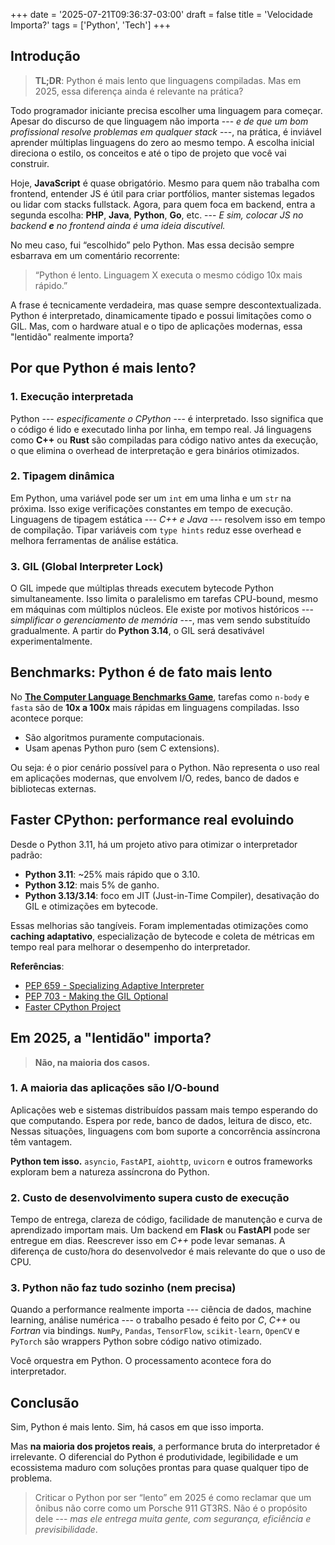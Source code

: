 +++
date = '2025-07-21T09:36:37-03:00'
draft = false
title = 'Velocidade Importa?'
tags = ['Python', 'Tech']
+++
## Introdução
> **TL;DR**: Python é mais lento que linguagens compiladas. Mas em 2025, essa diferença ainda é relevante na prática?

Todo programador iniciante precisa escolher uma linguagem para começar. Apesar do discurso de que linguagem não importa --- _e de que um bom profissional resolve problemas em qualquer stack_ ---, na prática, é inviável aprender múltiplas linguagens do zero ao mesmo tempo. A escolha inicial direciona o estilo, os conceitos e até o tipo de projeto que você vai construir.

Hoje, **JavaScript** é quase obrigatório. Mesmo para quem não trabalha com frontend, entender JS é útil para criar portfólios, manter sistemas legados ou lidar com stacks fullstack. Agora, para quem foca em backend, entra a segunda escolha: **PHP**, **Java**, **Python**, **Go**, etc. --- _E sim, colocar JS no backend **e** no frontend ainda é uma ideia discutível._

No meu caso, fui “escolhido” pelo Python. Mas essa decisão sempre esbarrava em um comentário recorrente:

> “Python é lento. Linguagem X executa o mesmo código 10x mais rápido.”

A frase é tecnicamente verdadeira, mas quase sempre descontextualizada. Python é interpretado, dinamicamente tipado e possui limitações como o GIL. Mas, com o hardware atual e o tipo de aplicações modernas, essa "lentidão" realmente importa?

## Por que Python é mais lento?

### 1. Execução interpretada

Python --- _especificamente o CPython_ --- é interpretado. Isso significa que o código é lido e executado linha por linha, em tempo real. Já linguagens como **C++** ou **Rust** são compiladas para código nativo antes da execução, o que elimina o overhead de interpretação e gera binários otimizados.

### 2. Tipagem dinâmica

Em Python, uma variável pode ser um `int` em uma linha e um `str` na próxima. Isso exige verificações constantes em tempo de execução. Linguagens de tipagem estática --- _C++ e Java_ --- resolvem isso em tempo de compilação. Tipar variáveis com `type hints` reduz esse overhead e melhora ferramentas de análise estática.

### 3. GIL (Global Interpreter Lock)

O GIL impede que múltiplas threads executem bytecode Python simultaneamente. Isso limita o paralelismo em tarefas CPU-bound, mesmo em máquinas com múltiplos núcleos. Ele existe por motivos históricos --- _simplificar o gerenciamento de memória_ ---, mas vem sendo substituído gradualmente. A partir do **Python 3.14**, o GIL será desativável experimentalmente.

## Benchmarks: Python é de fato mais lento

No [**The Computer Language Benchmarks Game**](https://benchmarksgame-team.pages.debian.net/benchmarksgame/fastest/python3-gpp.html), tarefas como `n-body` e `fasta` são de **10x a 100x** mais rápidas em linguagens compiladas. Isso acontece porque:

- São algoritmos puramente computacionais.
- Usam apenas Python puro (sem C extensions).

Ou seja: é o pior cenário possível para o Python. Não representa o uso real em aplicações modernas, que envolvem I/O, redes, banco de dados e bibliotecas externas.

## Faster CPython: performance real evoluindo

Desde o Python 3.11, há um projeto ativo para otimizar o interpretador padrão:

- **Python 3.11**: \~25% mais rápido que o 3.10.
- **Python 3.12**: mais 5% de ganho.
- **Python 3.13/3.14**: foco em JIT (Just-in-Time Compiler), desativação do GIL e otimizações em bytecode.

Essas melhorias são tangíveis. Foram implementadas otimizações como **caching adaptativo**, especialização de bytecode e coleta de métricas em tempo real para melhorar o desempenho do interpretador.

**Referências**:

- [PEP 659 - Specializing Adaptive Interpreter](https://peps.python.org/pep-0659/)
- [PEP 703 - Making the GIL Optional](https://peps.python.org/pep-0703/)
- [Faster CPython Project](https://docs.python.org/3/whatsnew/3.11.html#faster-cpython)

## Em 2025, a "lentidão" importa?

> **Não, na maioria dos casos.**

### 1. A maioria das aplicações são I/O-bound

Aplicações web e sistemas distribuídos passam mais tempo esperando do que computando. Espera por rede, banco de dados, leitura de disco, etc. Nessas situações, linguagens com bom suporte a concorrência assíncrona têm vantagem.

**Python tem isso.**
`asyncio`, `FastAPI`, `aiohttp`, `uvicorn` e outros frameworks exploram bem a natureza assíncrona do Python.

### 2. Custo de desenvolvimento supera custo de execução

Tempo de entrega, clareza de código, facilidade de manutenção e curva de aprendizado importam mais. Um backend em **Flask** ou **FastAPI** pode ser entregue em dias. Reescrever isso em _C++_ pode levar semanas. A diferença de custo/hora do desenvolvedor é mais relevante do que o uso de CPU.

### 3. Python não faz tudo sozinho (nem precisa)

Quando a performance realmente importa --- ciência de dados, machine learning, análise numérica --- o trabalho pesado é feito por _C_, _C++_ ou _Fortran_ via bindings. `NumPy`, `Pandas`, `TensorFlow`, `scikit-learn`, `OpenCV` e `PyTorch` são wrappers Python sobre código nativo otimizado.

Você orquestra em Python. O processamento acontece fora do interpretador.

## Conclusão

Sim, Python é mais lento.
Sim, há casos em que isso importa.

Mas **na maioria dos projetos reais**, a performance bruta do interpretador é irrelevante. O diferencial do Python é produtividade, legibilidade e um ecossistema maduro com soluções prontas para quase qualquer tipo de problema.

> Criticar o Python por ser “lento” em 2025 é como reclamar que um ônibus não corre como um Porsche 911 GT3RS. Não é o propósito dele --- _mas ele entrega muita gente, com segurança, eficiência e previsibilidade_.
